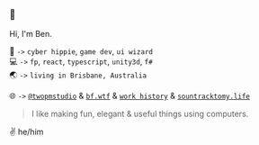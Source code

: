 ### 🍵

Hi, I'm Ben.

👤 `->` `cyber hippie`, `game dev`, `ui wizard`<br/>
💻 `->` `fp`, `react`, `typescript`, `unity3d`, `f#`<br/>
🌏 `->` `living in Brisbane, Australia`

🌐 `->` [`@twopmstudio`](https://twitter.com/@twopmstudio) & [`bf.wtf`](https://bf.wtf) & [`work history`](https://cv.bf.wtf) & [`sountracktomy.life`](http://soundtracktomy.life) 

> I like making fun, elegant & useful things using computers.

✌️ he/him 



<!--
**bfollington/bfollington** is a ✨ _special_ ✨ repository because its `README.md` (this file) appears on your GitHub profile.

Here are some ideas to get you started:

- 🔭 I’m currently working on ...
- 🌱 I’m currently learning ...
- 👯 I’m looking to collaborate on ...
- 🤔 I’m looking for help with ...
- 💬 Ask me about ...
- 📫 How to reach me: ...
- 😄 Pronouns: ...
- ⚡ Fun fact: ...
-->

